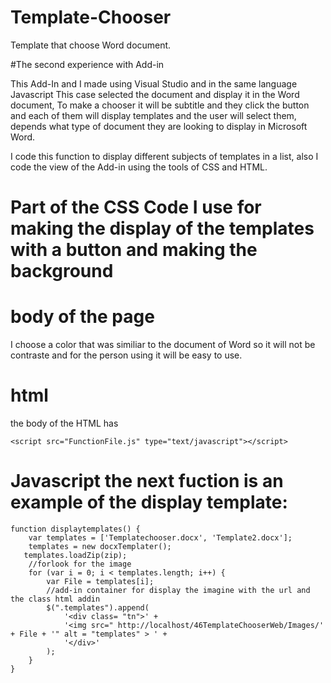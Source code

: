 # Template-Chooser
Template that choose Word document.

#The second experience with Add-in

This Add-In and I made using Visual Studio and in the same language Javascript 
This case selected the document and display it in the Word document, To make a chooser it will be subtitle and they click the button and each of them will display templates and the user will select them, depends what type of document they are looking to display in Microsoft Word.

I code this function to display different subjects of templates in a list, also I code the view of the Add-in using the tools of CSS and HTML.

# Part of the CSS Code I use for making the display of the templates with a button and making the background 

# body of the page
I choose a color that was similiar to the document of Word so it will not be contraste and for the person using it will be easy to use.

# html 
the body of the HTML has <script> where I indicate the src of the file of the js that will containe the html.
    <!DOCTYPE html>
<html>
<head>
    <meta charset="UTF-8" />
    <meta http-equiv="X-UA-Compatible" content="IE=Edge" />
    <title></title>
    <script src="https://ajax.aspnetcdn.com/ajax/jQuery/jquery-1.9.1.min.js" type="text/javascript"></script>
    <script src="https://appsforoffice.microsoft.com/lib/1/hosted/office.js" type="text/javascript"></script>
    
    <script src="FunctionFile.js" type="text/javascript"></script>
</head>
<body>
  
</body>
</html>

# Javascript the next fuction is an example of the display template:

    function displaytemplates() {
        var templates = ['Templatechooser.docx', 'Template2.docx'];
        templates = new docxTemplater();
       templates.loadZip(zip);
        //forlook for the image
        for (var i = 0; i < templates.length; i++) {
            var File = templates[i];
            //add-in container for display the imagine with the url and the class html addin 
            $(".templates").append(
                '<div class= "tn">' +
                '<img src=" http://localhost/46TemplateChooserWeb/Images/' + File + '" alt = "templates" > ' +
                '</div>'
            );
        }
    }



